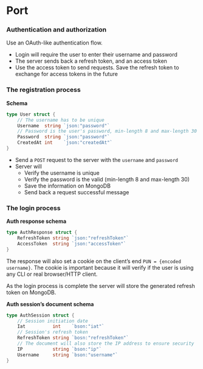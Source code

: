 # Port

### Authentication and authorization

Use an OAuth-like authentication flow.

-   Login will require the user to enter their username and password
-   The server sends back a refresh token, and an access token
-   Use the access token to send requests. Save the refresh token to exchange for access tokens in the future

### The registration process

**Schema**

```go
type User struct {
	// The username has to be unique
	Username  string `json:"password"`
	// Password is the user's password, min-length 8 and max-length 30
	Password  string `json:"password"`
	CreatedAt int    `json:"createdAt"`
}
```

-   Send a `POST` request to the server with the `username` and `password`
-   Server will
    -   Verify the username is unique
    -   Verify the password is the valid (min-length 8 and max-length 30)
    -   Save the information on MongoDB
    -   Send back a request successful message

### The login process

**Auth response schema**

```go
type AuthResponse struct {
	RefreshToken string `json:"refreshToken"`
	AccessToken  string `json:"accessToken"`
}
```

The response will also set a cookie on the client’s end `PUN = {encoded username}`. The cookie is important because it will verify if the user is using any CLI or real browser/HTTP client.

As the login process is complete the server will store the generated refresh token on MongoDB.

**Auth session’s document schema**

```go
type AuthSession struct {
	// Session initiation date
	Iat          int    `bson:"iat"`
	// Session's refresh token
	RefreshToken string `bosn:"refreshToken"`
	// The document will also store the IP address to ensure security
	IP           string `bson:"ip"`
	Username     string `bson:"username"`
}
```
